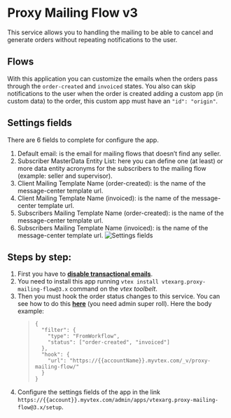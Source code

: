 # Proxy Mailing Flow v3

This service allows you to handling the mailing to be able to cancel and generate orders without repeating notifications to the user.

## Flows

With this application you can customize the emails when the orders pass through the `order-created` and `invoiced` states. You also can skip notifications to the user when the order is created adding a custom app (in custom data) to the order, this custom app must have an `"id": "origin"`.

## Settings fields
There are 6 fields to complete for configure the app.
1. Default email: is the email for mailing flows that doesn’t find any seller.
2. Subscriber MasterData Entity List: here you can define one (at least) or more data entity acronyms for the subscribers to the mailing flow (example: seller and supervisor).
3. Client Mailing Template Name (order-created): is the name of the message-center template url.
4. Client Mailing Template Name (invoiced): is the name of the message-center template url.
5. Subscribers Mailing Template Name (order-created): is the name of the message-center template url.
6. Subscribers Mailing Template Name (invoiced): is the name of the message-center template url.
![Settings fields](https://user-images.githubusercontent.com/55720621/135907990-74d3fd11-e2fb-4232-9a79-e26772f71dba.png)
## Steps by step:
1. First you have to [**disable transactional emails**](https://help.vtex.com/en/tutorial/how-to-disable-a-transactional-email--frequentlyAskedQuestions_6715). 
2. You need to install this app running `vtex install vtexarg.proxy-mailing-flow@3.x` command on the *vtex toolbelt*.
3. Then you must hook the order status changes to this service. You can see how to do this [**here**](https://developers.vtex.com/vtex-rest-api/reference/order-hook-1#hookconfiguration) (you need admin super roll). Here the body example:
    >     {
    >       "filter": {
    >         "type": "FromWorkflow",
    >         "status": ["order-created", "invoiced"]
    >       },
    >       "hook": {
    >         "url": "https://{{accountName}}.myvtex.com/_v/proxy-mailing-flow/"
    >       }
    >     }
4. Configure the settings fields of the app in the link `https://{{account}}.myvtex.com/admin/apps/vtexarg.proxy-mailing-flow@3.x/setup`.
